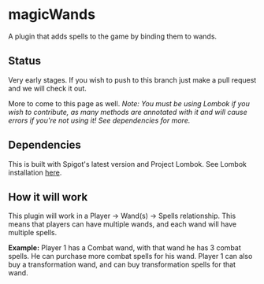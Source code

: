 # magicWands
A plugin that adds spells to the game by binding them to wands.

## Status
Very early stages. If you wish to push to this branch just make a pull request and we will check it out.

More to come to this page as well.
*Note: You must be using Lombok if you wish to contribute, as many methods are annotated with it and will cause errors if you're not using it! See dependencies for more.*

## Dependencies
This is built with Spigot's latest version and Project Lombok. See Lombok installation [here](https://projectlombok.org/setup/intellij).


## How it will work
This plugin will work in a Player -> Wand(s) -> Spells relationship. This means that players can have multiple wands, and each wand will have multiple spells. 

**Example:** Player 1 has a Combat wand, with that wand he has 3 combat spells. He can purchase more combat spells for his wand. Player 1 can also buy a transformation wand, and can buy transformation spells for that wand. 

